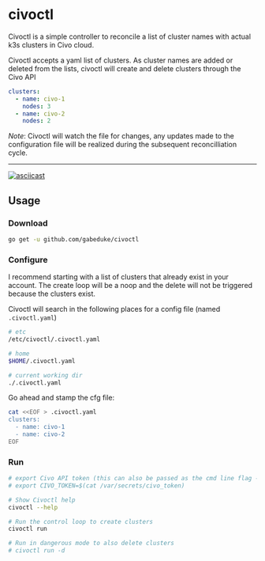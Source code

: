 # civoctl

Civoctl is a simple controller to reconcile a list of cluster names with actual k3s clusters in Civo cloud.

Civoctl accepts a yaml list of clusters. As cluster names are added or deleted from the lists, civoctl will create and delete clusters through the Civo API

```yaml
clusters:
  - name: civo-1
    nodes: 3
  - name: civo-2
    nodes: 2
```

_Note_: Civoctl will watch the file for changes, any updates made to the configuration file will be realized during the subsequent reconcilliation cycle.

---

[![asciicast](https://asciinema.org/a/ixyibXl2V8RHXxs3ZJ28QMIag.svg)](https://asciinema.org/a/ixyibXl2V8RHXxs3ZJ28QMIag)

## Usage

### Download

```bash
go get -u github.com/gabeduke/civoctl
```

### Configure

I recommend starting with a list of clusters that already exist in your account. The create loop will be a noop and the delete will not be triggered because the clusters exist.

Civoctl will search in the following places for a config file (named `.civoctl.yaml`)

```bash
# etc
/etc/civoctl/.civoctl.yaml

# home
$HOME/.civoctl.yaml

# current working dir
./.civoctl.yaml
```

Go ahead and stamp the cfg file:

```bash
cat <<EOF > .civoctl.yaml
clusters:
  - name: civo-1
  - name: civo-2
EOF
```

### Run

```bash
# export Civo API token (this can also be passed as the cmd line flag --token)
# export CIVO_TOKEN=$(cat /var/secrets/civo_token)

# Show Civoctl help
civoctl --help

# Run the control loop to create clusters
civoctl run

# Run in dangerous mode to also delete clusters
# civoctl run -d
```